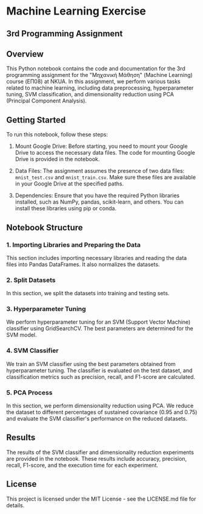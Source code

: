 # Machine Learning Exercise

## 3rd Programming Assignment

## Overview

This Python notebook contains the code and documentation for the 3rd programming assignment for the "Μηχανική Μάθηση" (Machine Learning) course (ΕΠ08) at NKUA. In this assignment, we perform various tasks related to machine learning, including data preprocessing, hyperparameter tuning, SVM classification, and dimensionality reduction using PCA (Principal Component Analysis).

## Getting Started

To run this notebook, follow these steps:

1. Mount Google Drive: Before starting, you need to mount your Google Drive to access the necessary data files. The code for mounting Google Drive is provided in the notebook.

2. Data Files: The assignment assumes the presence of two data files: `mnist_test.csv` and `mnist_train.csv`. Make sure these files are available in your Google Drive at the specified paths.

3. Dependencies: Ensure that you have the required Python libraries installed, such as NumPy, pandas, scikit-learn, and others. You can install these libraries using pip or conda.

## Notebook Structure

### 1. Importing Libraries and Preparing the Data

This section includes importing necessary libraries and reading the data files into Pandas DataFrames. It also normalizes the datasets.

### 2. Split Datasets

In this section, we split the datasets into training and testing sets.

### 3. Hyperparameter Tuning

We perform hyperparameter tuning for an SVM (Support Vector Machine) classifier using GridSearchCV. The best parameters are determined for the SVM model.

### 4. SVM Classifier

We train an SVM classifier using the best parameters obtained from hyperparameter tuning. The classifier is evaluated on the test dataset, and classification metrics such as precision, recall, and F1-score are calculated.

### 5. PCA Process

In this section, we perform dimensionality reduction using PCA. We reduce the dataset to different percentages of sustained covariance (0.95 and 0.75) and evaluate the SVM classifier's performance on the reduced datasets.

## Results

The results of the SVM classifier and dimensionality reduction experiments are provided in the notebook. These results include accuracy, precision, recall, F1-score, and the execution time for each experiment.

## License

This project is licensed under the MIT License - see the LICENSE.md file for details.
